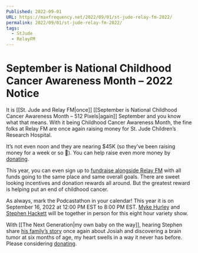 ```yaml
---
Published: 2022-09-01
URL: https://maxfrequency.net/2022/09/01/st-jude-relay-fm-2022/
permalink: 2022/09/01/st-jude-relay-fm-2022/
tags:
  - StJude
  - RelayFM
---
```

# September is National Childhood Cancer Awareness Month – 2022 Notice

It is [[St. Jude and Relay FM|once]] [[September is National Childhood Cancer Awareness Month – 512 Pixels|again]] September and you know what that means. With it being Childhood Cancer Awareness Month, the fine folks at Relay FM are once again raising money for St. Jude Children’s Research Hospital.

It’s not even noon and they are nearing $45K (so they’ve been raising money for a week or so 🤫). You can help raise even more money by [donating](https://relay.experience.stjude.org/).

This year, you can even sign up to [fundraise alongside Relay FM](https://tiltify.com/st-jude-children-s-research-hospital/relay-fm-for-st-jude-2022/start/) with all funds going to the same place and same overall goals. There are sweet looking incentives and donation rewards all around. But the greatest reward is helping put an end of childhood cancer.

As always, mark the Podcastathon in your calendar! This year it is on September 16, 2022 at 12:00 PM EST to 8:00 PM EST. [Myke Hurley](http://twitter.com/imyke) and [Stephen Hackett](http://twitter.com/ismh) will be together in person for this eight hour variety show.

With [[The Next Generation|my own baby on the way]], hearing Stephen share [his family’s story](https://maxfrequency.net/2021/09/01/st-jude-relay-fm-2021-fundraising/) once again about Josiah and discovering a brain tumor at six months of age, my heart swells in a way it never has before. Please considering [donating](https://relay.experience.stjude.org/).